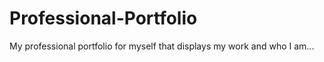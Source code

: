 # Professional-Portfolio
My professional portfolio for myself that displays my work and who I am...
